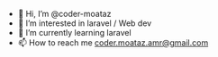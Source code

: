 - 👋 Hi, I’m @coder-moataz
- 👀 I’m interested in laravel / Web dev
- 🌱 I’m currently learning laravel
- 📫 How to reach me coder.moataz.amr@gmail.com
